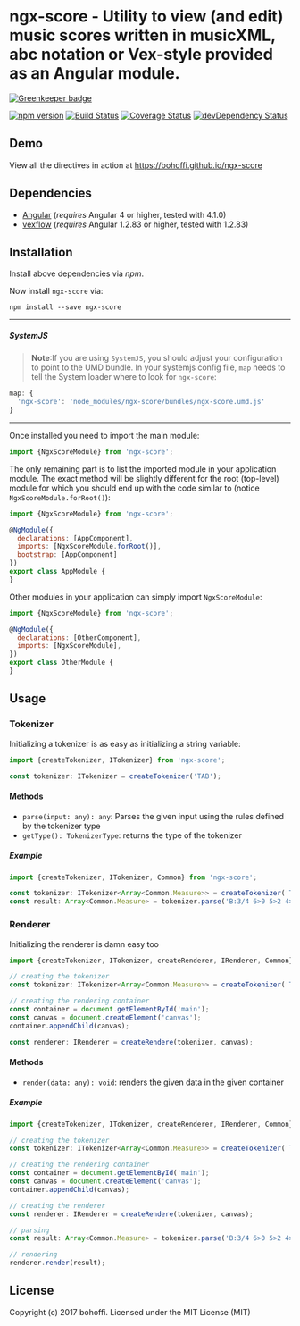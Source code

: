 # ngx-score - Utility to view (and edit) music scores written in musicXML, abc notation or Vex-style provided as an Angular module.

[![Greenkeeper badge](https://badges.greenkeeper.io/bohoffi/ngx-score.svg)](https://greenkeeper.io/)

[![npm version](https://badge.fury.io/js/ngx-score.svg)](https://badge.fury.io/js/ngx-score)
[![Build Status](https://travis-ci.org/bohoffi/ngx-score.svg?branch=master)](https://travis-ci.org/bohoffi/ngx-score)
[![Coverage Status](https://coveralls.io/repos/github/bohoffi/ngx-score/badge.svg?branch=master)](https://coveralls.io/github/bohoffi/ngx-score?branch=master)
[![devDependency Status](https://david-dm.org/bohoffi/ngx-score/dev-status.svg?branch=master)](https://david-dm.org/bohoffi/ngx-score#info=devDependencies)

## Demo

View all the directives in action at https://bohoffi.github.io/ngx-score

## Dependencies
* [Angular](https://angular.io) (*requires* Angular 4 or higher, tested with 4.1.0)
* [vexflow](http://www.vexflow.com/) (*requires* Angular 1.2.83 or higher, tested with 1.2.83)

## Installation
Install above dependencies via *npm*. 

Now install `ngx-score` via:
```shell
npm install --save ngx-score
```

---
##### SystemJS
>**Note**:If you are using `SystemJS`, you should adjust your configuration to point to the UMD bundle.
In your systemjs config file, `map` needs to tell the System loader where to look for `ngx-score`:
```js
map: {
  'ngx-score': 'node_modules/ngx-score/bundles/ngx-score.umd.js'
}
```
---

Once installed you need to import the main module:
```js
import {NgxScoreModule} from 'ngx-score';
```
The only remaining part is to list the imported module in your application module. The exact method will be slightly
different for the root (top-level) module for which you should end up with the code similar to (notice `NgxScoreModule.forRoot()`):
```js
import {NgxScoreModule} from 'ngx-score';

@NgModule({
  declarations: [AppComponent],
  imports: [NgxScoreModule.forRoot()],  
  bootstrap: [AppComponent]
})
export class AppModule {
}
```

Other modules in your application can simply import `NgxScoreModule`:

```js
import {NgxScoreModule} from 'ngx-score';

@NgModule({
  declarations: [OtherComponent],
  imports: [NgxScoreModule], 
})
export class OtherModule {
}
```

## Usage

### Tokenizer

Initializing a tokenizer is as easy as initializing a string variable:
```ts
import {createTokenizer, ITokenizer} from 'ngx-score';

const tokenizer: ITokenizer = createTokenizer('TAB');
```

#### Methods

- `parse(input: any): any`: Parses the given input using the rules defined by the tokenizer type
- `getType(): TokenizerType`: returns the type of the tokenizer

##### Example

```ts
import {createTokenizer, ITokenizer, Common} from 'ngx-score';

const tokenizer: ITokenizer<Array<Common.Measure>> = createTokenizer('TAB');
const result: Array<Common.Measure> = tokenizer.parse('B:3/4 6>0 5>2 4>2|B:3/4 3>0 2>0 1>0');
```

### Renderer

Initializing the renderer is damn easy too
```ts
import {createTokenizer, ITokenizer, createRenderer, IRenderer, Common} from 'ngx-score';

// creating the tokenizer
const tokenizer: ITokenizer<Array<Common.Measure>> = createTokenizer('TAB');

// creating the rendering container
const container = document.getElementById('main');
const canvas = document.createElement('canvas');
container.appendChild(canvas);

const renderer: IRenderer = createRendere(tokenizer, canvas);
```

#### Methods

- `render(data: any): void`: renders the given data in the given container

##### Example

```ts
import {createTokenizer, ITokenizer, createRenderer, IRenderer, Common} from 'ngx-score';

// creating the tokenizer
const tokenizer: ITokenizer<Array<Common.Measure>> = createTokenizer('TAB');

// creating the rendering container
const container = document.getElementById('main');
const canvas = document.createElement('canvas');
container.appendChild(canvas);

// creating the renderer
const renderer: IRenderer = createRendere(tokenizer, canvas);

// parsing
const result: Array<Common.Measure> = tokenizer.parse('B:3/4 6>0 5>2 4>2|B:3/4 3>0 2>0 1>0');

// rendering
renderer.render(result);
```

## License

Copyright (c) 2017 bohoffi. Licensed under the MIT License (MIT)


